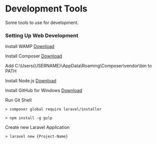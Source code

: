 # Development Tools

Some tools to use for development.

### Setting Up Web Development

Install WAMP [Download](https://sourceforge.net/projects/wampserver/files/WampServer%203/WampServer%203.0.0/wampserver3.0.6_x64_apache2.4.23_mysql5.7.14_php5.6.25-7.0.10.exe/download)

Install Composer [Download](https://getcomposer.org/Composer-Setup.exe)

Add C:\Users\{USERNAME}\AppData\Roaming\Composer\vendor\bin to PATH

Install Node.js [Download](https://nodejs.org/dist/v7.7.3/node-v7.7.3-x64.msi)

Install GitHub for Windows [Download](https://github-windows.s3.amazonaws.com/GitHubSetup.exe)

Run Git Shell

    > composer global require laravel/installer
  
    > npm install -g gulp
  
Create new Laravel Application

    > laravel new {Project-Name}
